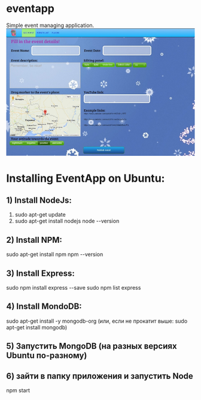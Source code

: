 # eventapp
Simple event managing application.
![eventapp screenshot](/eventapp_screen.jpg?raw=true "Main view")
# Installing EventApp on Ubuntu:
## 1) Install NodeJs:
1. sudo apt-get update
2. sudo apt-get install nodejs
node --version
## 2) Install NPM:
sudo apt-get install npm
npm --version
## 3) Install Express:
sudo npm install express --save
sudo npm list express
## 4) Install MondoDB:
sudo apt-get install -y mongodb-org
(или, если не прокатит выше: sudo apt-get install mongodb)
## 5) Запустить MongoDB (на разных версиях Ubuntu по-разному)
## 6) зайти в папку приложения и запустить Node 
npm start 
